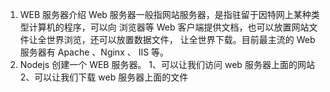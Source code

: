 1. WEB 服务器介绍 Web 服务器一般指网站服务器，是指驻留于因特网上某种类型计算机的程序，可以向 浏览器等 Web 客户端提供文档，也可以放置网站文件让全世界浏览，还可以放置数据文件， 让全世界下载。目前最主流的 Web 服务器有 Apache 、Nginx 、 IIS 等。 
2. Nodejs 创建一个 WEB 服务器。 1、可以让我们访问 web 服务器上面的网站 2、可以让我们下载 web 服务器上面的文件